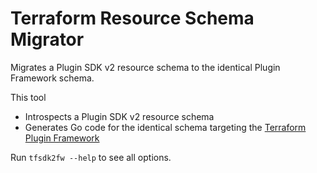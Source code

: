 # Terraform Resource Schema Migrator

Migrates a Plugin SDK v2 resource schema to the identical Plugin Framework schema.

This tool

* Introspects a Plugin SDK v2 resource schema
* Generates Go code for the identical schema targeting the [Terraform Plugin Framework](https://github.com/hashicorp/terraform-plugin-framework)

Run `tfsdk2fw --help` to see all options.